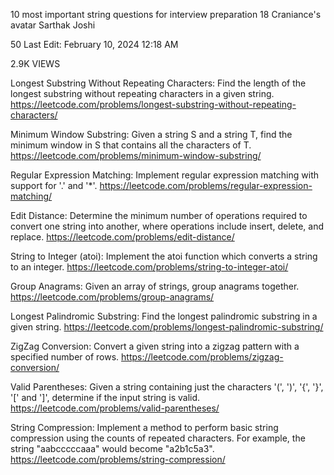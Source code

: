 10 most important string questions for interview preparation
18
Craniance's avatar
Sarthak Joshi

50
Last Edit: February 10, 2024 12:18 AM

2.9K VIEWS

Longest Substring Without Repeating Characters:
Find the length of the longest substring without repeating characters in a given string.
https://leetcode.com/problems/longest-substring-without-repeating-characters/


Minimum Window Substring:
Given a string S and a string T, find the minimum window in S that contains all the characters of T.
https://leetcode.com/problems/minimum-window-substring/


Regular Expression Matching:
Implement regular expression matching with support for '.' and '*'.
https://leetcode.com/problems/regular-expression-matching/


Edit Distance:
Determine the minimum number of operations required to convert one string into another, where operations include insert, delete, and replace.
https://leetcode.com/problems/edit-distance/


String to Integer (atoi):
Implement the atoi function which converts a string to an integer.
https://leetcode.com/problems/string-to-integer-atoi/


Group Anagrams:
Given an array of strings, group anagrams together.
https://leetcode.com/problems/group-anagrams/


Longest Palindromic Substring:
Find the longest palindromic substring in a given string.
https://leetcode.com/problems/longest-palindromic-substring/


ZigZag Conversion:
Convert a given string into a zigzag pattern with a specified number of rows.
https://leetcode.com/problems/zigzag-conversion/


Valid Parentheses:
Given a string containing just the characters '(', ')', '{', '}', '[' and ']', determine if the input string is valid.
https://leetcode.com/problems/valid-parentheses/


String Compression:
Implement a method to perform basic string compression using the counts of repeated characters. For example, the string "aabcccccaaa" would become "a2b1c5a3".
https://leetcode.com/problems/string-compression/
